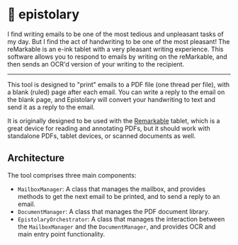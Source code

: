 # 💌 epistolary

I find writing emails to be one of the most tedious and unpleasant tasks of my day. But I find the act of handwriting to be one of the most pleasant! The reMarkable is an e-ink tablet with a very pleasant writing experience. This software allows you to respond to emails by writing on the reMarkable, and then sends an OCR'd version of your writing to the recipient.

---

This tool is designed to "print" emails to a PDF file (one thread per file), with a blank (ruled) page after each email.
You can write a reply to the email on the blank page, and Epistolary will convert your handwriting to text and send it as a reply to the email.

It is originally designed to be used with the [Remarkable](https://remarkable.com/) tablet, which is a great device for reading and annotating PDFs, but it should work with standalone PDFs, tablet devices, or scanned documents as well.

## Architecture

The tool comprises three main components:

-   `MailboxManager`: A class that manages the mailbox, and provides methods to get the next email to be printed, and to send a reply to an email.
-   `DocumentManager`: A class that manages the PDF document library.
-   `EpistolaryOrchestrator`: A class that manages the interaction between the `MailboxManager` and the `DocumentManager`, and provides OCR and main entry point functionality.
